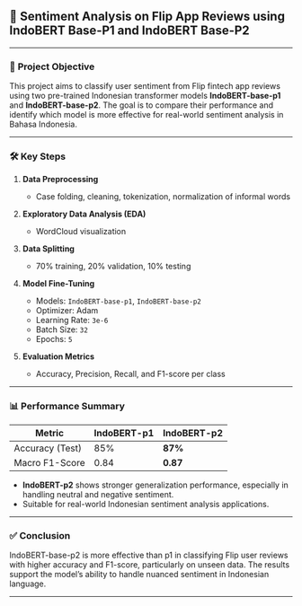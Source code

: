 ## 📌 **Sentiment Analysis on Flip App Reviews using IndoBERT Base-P1 and IndoBERT Base-P2**

---

### 🎯 **Project Objective**

This project aims to classify user sentiment from Flip fintech app reviews using two pre-trained Indonesian transformer models **IndoBERT-base-p1** and **IndoBERT-base-p2**. The goal is to compare their performance and identify which model is more effective for real-world sentiment analysis in Bahasa Indonesia.

---

### 🛠️ **Key Steps**

1. **Data Preprocessing**

   * Case folding, cleaning, tokenization, normalization of informal words

2. **Exploratory Data Analysis (EDA)**

   * WordCloud visualization

3. **Data Splitting**

   * 70% training, 20% validation, 10% testing

4. **Model Fine-Tuning**

   * Models: `IndoBERT-base-p1`, `IndoBERT-base-p2`
   * Optimizer: Adam
   * Learning Rate: `3e-6`
   * Batch Size: `32`
   * Epochs: `5`

5. **Evaluation Metrics**

   * Accuracy, Precision, Recall, and F1-score per class

---

### 📊 **Performance Summary**

| Metric          | IndoBERT-p1 | IndoBERT-p2 |
| --------------- | ----------- | ----------- |
| Accuracy (Test) | 85%         | **87%**     |
| Macro F1-Score  | 0.84        | **0.87**    |

* **IndoBERT-p2** shows stronger generalization performance, especially in handling neutral and negative sentiment.
* Suitable for real-world Indonesian sentiment analysis applications.

---

### ✅ **Conclusion**

IndoBERT-base-p2 is more effective than p1 in classifying Flip user reviews with higher accuracy and F1-score, particularly on unseen data. The results support the model’s ability to handle nuanced sentiment in Indonesian language.

---
